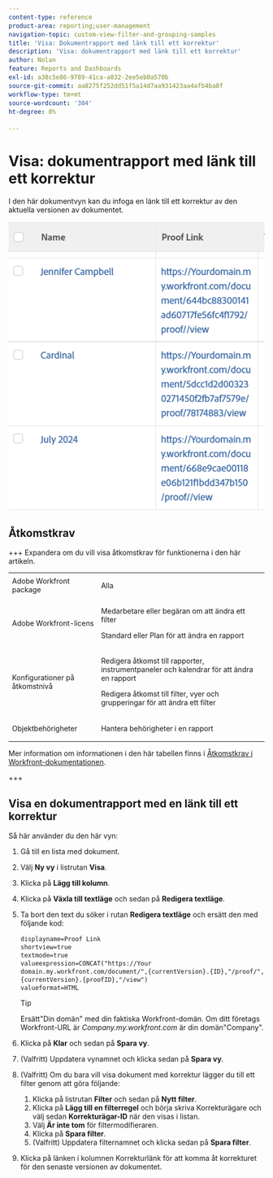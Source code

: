 ```yaml
---
content-type: reference
product-area: reporting;user-management
navigation-topic: custom-view-filter-and-grouping-samples
title: 'Visa: Dokumentrapport med länk till ett korrektur'
description: 'Visa: dokumentrapport med länk till ett korrektur'
author: Nolan
feature: Reports and Dashboards
exl-id: a38c5e86-9789-41ca-a832-2ee5eb0a570b
source-git-commit: aa8275f252dd51f5a14d7aa931423aa4afb4ba8f
workflow-type: tm+mt
source-wordcount: '304'
ht-degree: 0%

---
```


# Visa: dokumentrapport med länk till ett korrektur

<!--Audited: 11/2024-->

I den här dokumentvyn kan du infoga en länk till ett korrektur av den aktuella versionen av dokumentet.

![Visa dokument med korrekturlänk](assets/view-document-with-proof-link-350x92.png)

## Åtkomstkrav

+++ Expandera om du vill visa åtkomstkrav för funktionerna i den här artikeln. 

<table style="table-layout:auto"> 
 <col> 
 <col> 
 <tbody> 
  <tr> 
   <td role="rowheader">Adobe Workfront package</td> 
   <td> <p>Alla</p> </td> 
  </tr> 
  <tr> 
   <td role="rowheader">Adobe Workfront-licens</td> 
   <td> 
   <p>Medarbetare eller begäran om att ändra ett filter </p>
   <p>Standard eller Plan för att ändra en rapport</p>
  </tr> 
  <tr> 
   <td role="rowheader">Konfigurationer på åtkomstnivå</td> 
   <td> <p>Redigera åtkomst till rapporter, instrumentpaneler och kalendrar för att ändra en rapport</p> <p>Redigera åtkomst till filter, vyer och grupperingar för att ändra ett filter</p> </td> 
  </tr> 
  <tr> 
   <td role="rowheader">Objektbehörigheter</td> 
   <td> <p>Hantera behörigheter i en rapport</p>  </td> 
  </tr> 
 </tbody> 
</table>

Mer information om informationen i den här tabellen finns i [Åtkomstkrav i Workfront-dokumentationen](/help/quicksilver/administration-and-setup/add-users/access-levels-and-object-permissions/access-level-requirements-in-documentation.md).

+++

## Visa en dokumentrapport med en länk till ett korrektur

Så här använder du den här vyn:

1. Gå till en lista med dokument.
1. Välj **Ny vy** i listrutan **Visa**.
1. Klicka på **Lägg till kolumn**.
1. Klicka på **Växla till textläge** och sedan på **Redigera textläge**.
1. Ta bort den text du söker i rutan **Redigera textläge** och ersätt den med följande kod:

   ```
   displayname=Proof Link
   shortview=true
   textmode=true
   valueexpression=CONCAT("https://Your domain.my.workfront.com/document/",{currentVersion}.{ID},"/proof/",{currentVersion}.{proofID},"/view")
   valueformat=HTML
   ```

   >[!TIP]
   >
   >Ersätt&quot;Din domän&quot; med din faktiska Workfront-domän. Om ditt företags Workfront-URL är *Company.my.workfront.com* är din domän&quot;Company&quot;.

1. Klicka på **Klar** och sedan på **Spara vy**.
1. (Valfritt) Uppdatera vynamnet och klicka sedan på **Spara vy**.
1. (Valfritt) Om du bara vill visa dokument med korrektur lägger du till ett filter genom att göra följande:

   1. Klicka på listrutan **Filter** och sedan på **Nytt filter**.
   1. Klicka på **Lägg till en filterregel** och börja skriva Korrekturägare och välj sedan **Korrekturägar-ID** när den visas i listan.
   1. Välj **Är inte tom** för filtermodifieraren.
   1. Klicka på **Spara filter**.
   1. (Valfritt) Uppdatera filternamnet och klicka sedan på **Spara filter**.

1. Klicka på länken i kolumnen Korrekturlänk för att komma åt korrekturet för den senaste versionen av dokumentet.

